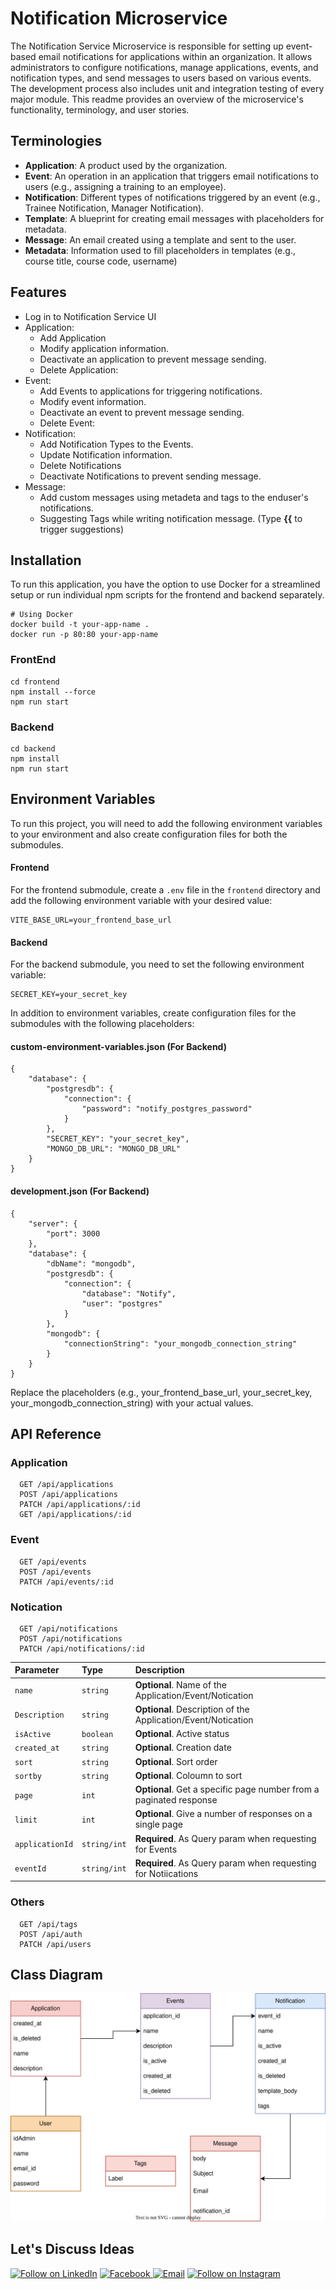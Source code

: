 
# Notification Microservice

The Notification Service Microservice is responsible for setting up event-based email notifications for applications within an organization. It allows administrators to configure notifications, manage applications, events, and notification types, and send messages to users based on various events. The development process also includes unit and integration testing of every major module. This readme provides an overview of the microservice's functionality, terminology, and user stories.

## Terminologies
- **Application**: A product used by the organization.
- **Event**: An operation in an application that triggers email notifications to users (e.g., assigning a training to an employee).
- **Notification**: Different types of notifications triggered by an event (e.g., Trainee Notification, Manager Notification).
- **Template**: A blueprint for creating email messages with placeholders for metadata.
- **Message**: An email created using a template and sent to the user.
- **Metadata**: Information used to fill placeholders in templates (e.g., course title, course code, username)



## Features

- Log in to Notification Service UI
- Application:
    - Add Application
    - Modify application information.
    - Deactivate an application to prevent message sending.
    - Delete Application:
- Event:
    - Add Events to applications for triggering notifications.
    - Modify event information.
    - Deactivate an event to prevent message sending.
    - Delete Event:
- Notification:
    - Add Notification Types to the Events.
    - Update Notification information.
    - Delete Notifications
    - Deactivate Notifications to prevent sending message.
- Message:
    - Add custom messages using metadeta and tags to the enduser's notifications.
    - Suggesting Tags while writing notification message. (Type **{{** to trigger suggestions)

## Installation

To run this application, you have the option to use Docker for a streamlined setup or run individual npm scripts for the frontend and backend separately.

```shell
# Using Docker
docker build -t your-app-name .
docker run -p 80:80 your-app-name
```

### FrontEnd
    cd frontend
    npm install --force
    npm run start
    
### Backend
    cd backend
    npm install
    npm run start


## Environment Variables

To run this project, you will need to add the following environment variables to your environment and also create configuration files for both the submodules.

#### Frontend

For the frontend submodule, create a `.env` file in the `frontend` directory and add the following environment variable with your desired value:

```plaintext
VITE_BASE_URL=your_frontend_base_url
```
#### Backend
For the backend submodule, you need to set the following environment variable:
```plaintext
SECRET_KEY=your_secret_key
```

In addition to environment variables, create configuration files for the submodules with the following placeholders:

#### custom-environment-variables.json (For Backend)

    {
        "database": {
            "postgresdb": {
                "connection": {
                    "password": "notify_postgres_password"
                }
            },
            "SECRET_KEY": "your_secret_key",
            "MONGO_DB_URL": "MONGO_DB_URL"
        }
    }

#### development.json (For Backend)

    {
        "server": {
            "port": 3000
        },
        "database": {
            "dbName": "mongodb",
            "postgresdb": {
                "connection": {
                    "database": "Notify",
                    "user": "postgres"
                }
            },
            "mongodb": {
                "connectionString": "your_mongodb_connection_string"
            }
        }
    }

Replace the placeholders (e.g., your_frontend_base_url, your_secret_key, your_mongodb_connection_string) with your actual values.





## API Reference


### Application
```plaintext
  GET /api/applications
  POST /api/applications
  PATCH /api/applications/:id
  GET /api/applications/:id
```
### Event
```plaintext
  GET /api/events
  POST /api/events
  PATCH /api/events/:id
```
### Notication
```plaintext
  GET /api/notifications
  POST /api/notifications
  PATCH /api/notifications/:id
```

| Parameter | Type     | Description                |
| :-------- | :------- | :------------------------- |
| `name` | `string` | **Optional**. Name of the Application/Event/Notication |
| `Description` | `string` | **Optional**. Description of the Application/Event/Notication |
| `isActive` | `boolean` | **Optional**.  Active status |
| `created_at` | `string` | **Optional**. Creation date |
| `sort` | `string` | **Optional**. Sort order |
| `sortby` | `string` | **Optional**. Coloumn to sort|
| `page` | `int` | **Optional**. Get a specific page number from a paginated response |
| `limit` | `int` | **Optional**. Give a number of responses on a single page |
| `applicationId` | `string/int` | **Required**. As Query param when requesting for Events |
| `eventId` | `string/int` | **Required**. As Query param when requesting for Notiications |

### Others
```plaintext
  GET /api/tags
  POST /api/auth
  PATCH /api/users
```


## Class Diagram
![Class Diagram](classdiag.svg)



## Let's Discuss Ideas
<p align="left">
  <a href="https://www.linkedin.com/in/hassan-naeem-357001192/"><img title="Follow on LinkedIn" src="https://img.shields.io/badge/LinkedIn-0077B5?style=for-the-badge&logo=linkedin&logoColor=white"/></a>
<a target="_blank" href="https://Facebook.com/hassannaeem53"> <img alt="Facebook" src="https://img.shields.io/badge/Facebook-%231877F2.svg?&style=for-the-badge&logo=Facebook&logoColor=white"/>
</a>
  <a href="mailto:hassannaeem53@gmail.com"><img title="Email" src="https://img.shields.io/badge/Gmail-D14836?style=for-the-badge&logo=gmail&logoColor=white"/></a>
  <a href="https://www.instagram.com/hassannaeem53/"><img title="Follow on Instagram" src="https://img.shields.io/badge/Instagram-E4405F?style=for-the-badge&logo=instagram&logoColor=white"/></a>
</p>



